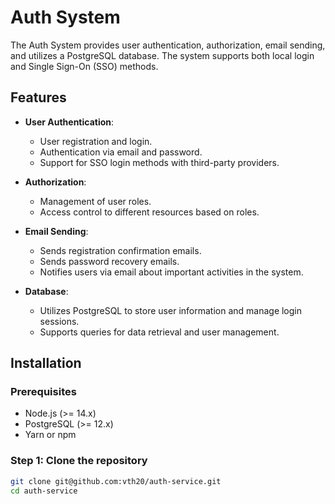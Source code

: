 # Auth System

The Auth System provides user authentication, authorization, email sending, and utilizes a PostgreSQL database. The system supports both local login and Single Sign-On (SSO) methods.

## Features

- **User Authentication**:
  - User registration and login.
  - Authentication via email and password.
  - Support for SSO login methods with third-party providers.

- **Authorization**:
  - Management of user roles.
  - Access control to different resources based on roles.

- **Email Sending**:
  - Sends registration confirmation emails.
  - Sends password recovery emails.
  - Notifies users via email about important activities in the system.

- **Database**:
  - Utilizes PostgreSQL to store user information and manage login sessions.
  - Supports queries for data retrieval and user management.

## Installation

### Prerequisites

- Node.js (>= 14.x)
- PostgreSQL (>= 12.x)
- Yarn or npm

### Step 1: Clone the repository

```bash
git clone git@github.com:vth20/auth-service.git
cd auth-service
